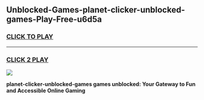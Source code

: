 
## Unblocked-Games-planet-clicker-unblocked-games-Play-Free-u6d5a
<h3>
<a href="https://premium76.site?title=planet-clicker-unblocked-games&ref=23A">CLICK TO PLAY</a></h3>
<hr>

<h3>
<a href="https://premium76.site?title=planet-clicker-unblocked-games&ref=23A">CLICK 2 PLAY</a>
  
</h3>

<a href="https://premium76.site?title=planet-clicker-unblocked-games&ref=23A"><img src="https://clearcache.store/games.png"></a>


**planet-clicker-unblocked-games games unblocked: Your Gateway to Fun and Accessible Online Gaming**
